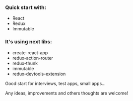### Quick start with:

- React
- Redux
- Immutable

### It's using next libs:
- create-react-app
- redux-action-router
- redux-thunk
- immutable
- redux-devtools-extension

Good start for interviews, test apps, small apps...

Any ideas, improvements and others thoughts are welcome!